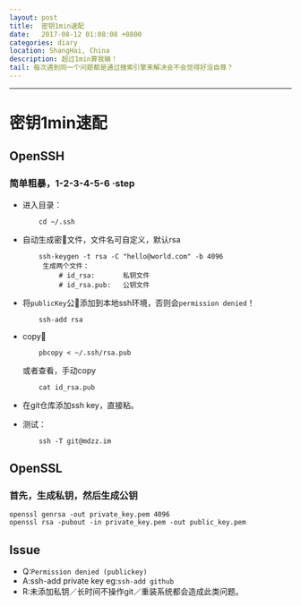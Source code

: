 ```yaml
---
layout: post
title:  密钥1min速配
date:   2017-08-12 01:08:08 +0800
categories: diary
location: ShangHai, China
description: 超过1min算我输！
tail: 每次遇到同一个问题都是通过搜索引擎来解决会不会觉得好没自尊？
---
```

---

# 密钥1min速配
OpenSSH
---------
### 简单粗暴，1-2-3-4-5-6 ·step
+ 进入目录：
    
    ```
        cd ~/.ssh
    ```
+ 自动生成密🔑文件，文件名可自定义，默认rsa

    ```
        ssh-keygen -t rsa -C "hello@world.com" -b 4096
         生成两个文件：
             # id_rsa:       私钥文件
             # id_rsa.pub:   公钥文件
    ```
    
+ 将`publicKey`公🔑添加到本地ssh环境，否则会`permission denied`！
    
    ```
        ssh-add rsa
    ```
+ copy🔑
    
    ```
        pbcopy < ~/.ssh/rsa.pub
    ```
    或者查看，手动copy
    ```
        cat id_rsa.pub
    ```
+ 在git仓库添加ssh key，直接粘。

+ 测试：
    ```
        ssh -T git@mdzz.im
    ```
OpenSSL
-------------------
### 首先，生成私钥，然后生成公钥
```
openssl genrsa -out private_key.pem 4096
openssl rsa -pubout -in private_key.pem -out public_key.pem
```

Issue
--------------
+ Q:`Permission denied (publickey)`
+ A:ssh-add private key eg:`ssh-add github`
+ R:未添加私钥／长时间不操作git／重装系统都会造成此类问题。

